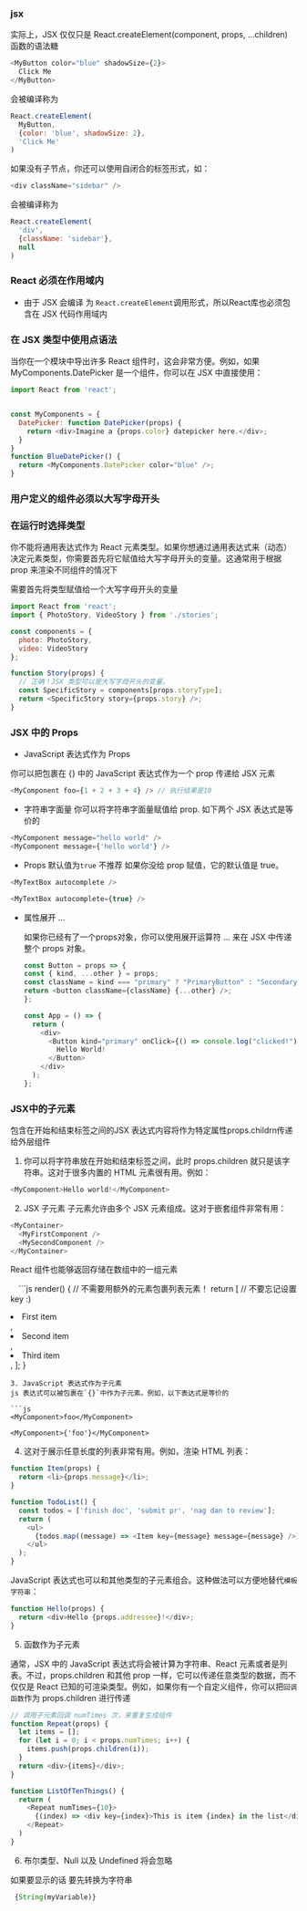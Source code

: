 ### jsx
实际上，JSX 仅仅只是 React.createElement(component, props, ...children) 函数的语法糖

```js
<MyButton color="blue" shadowSize={2}>
  Click Me
</MyButton>
```
会被编译称为

```js
React.createElement(
  MyButton,
  {color: 'blue', shadowSize: 2},
  'Click Me'
)

```

如果没有子节点，你还可以使用自闭合的标签形式，如：

```js
<div className="sidebar" />

```
会被编译称为

```js
React.createElement(
  'div',
  {className: 'sidebar'},
  null
)
```


### React  必须在作用域内
*  由于 JSX 会编译 为 `React.createElement`调用形式，所以React库也必须包含在 JSX 代码作用域内

### 在 JSX 类型中使用点语法

当你在一个模块中导出许多 React 组件时，这会非常方便。例如，如果 MyComponents.DatePicker 是一个组件，你可以在 JSX 中直接使用：

```js
import React from 'react';


const MyComponents = {
  DatePicker: function DatePicker(props) {
    return <div>Imagine a {props.color} datepicker here.</div>;
  }
}
function BlueDatePicker() {
  return <MyComponents.DatePicker color="blue" />;
}
```

###  用户定义的组件必须以大写字母开头

### 在运行时选择类型 
  你不能将通用表达式作为 React 元素类型。如果你想通过通用表达式来（动态）决定元素类型，你需要首先将它赋值给大写字母开头的变量。这通常用于根据 prop 来渲染不同组件的情况下
  
  需要首先将类型赋值给一个大写字母开头的变量

  ```js
  import React from 'react';
  import { PhotoStory, VideoStory } from './stories';

  const components = {
    photo: PhotoStory,
    video: VideoStory
  };

  function Story(props) {
    // 正确！JSX 类型可以是大写字母开头的变量。
    const SpecificStory = components[props.storyType];
    return <SpecificStory story={props.story} />;
  }
  ```

### JSX 中的 Props

* JavaScript 表达式作为 Props

 你可以把包裹在 {} 中的 JavaScript 表达式作为一个 prop 传递给 JSX 元素

  ```js
  <MyComponent foo={1 + 2 + 3 + 4} /> // 执行结果是10
  ```

* 字符串字面量
 你可以将字符串字面量赋值给 prop. 如下两个 JSX 表达式是等价的

```js
<MyComponent message="hello world" />
<MyComponent message={'hello world'} />
```


* Props 默认值为`true` 不推荐
如果你没给 prop 赋值，它的默认值是 true。

```js
<MyTextBox autocomplete />

<MyTextBox autocomplete={true} />
```
* 属性展开 ...

  如果你已经有了一个props对象，你可以使用展开运算符 ... 来在 JSX 中传递整个 props 对象。
  
  ```js
  const Button = props => {
  const { kind, ...other } = props;
  const className = kind === "primary" ? "PrimaryButton" : "SecondaryButton";
  return <button className={className} {...other} />;
  };

  const App = () => {
    return (
      <div>
        <Button kind="primary" onClick={() => console.log("clicked!")}>
          Hello World!
        </Button>
      </div>
    );
  };
  ```

### JSX中的子元素

包含在开始和结束标签之间的JSX 表达式内容将作为特定属性props.childrn传递给外层组件
1. 你可以将字符串放在开始和结束标签之间，此时 props.children 就只是该字符串。这对于很多内置的 HTML 元素很有用。例如：

 ```js
 <MyComponent>Hello world!</MyComponent>
 ```
2. JSX 子元素
子元素允许由多个 JSX 元素组成。这对于嵌套组件非常有用：

```js
<MyContainer>
  <MyFirstComponent />
  <MySecondComponent />
</MyContainer>

```
React 组件也能够返回存储在数组中的一组元素

　```js
  render() {
    // 不需要用额外的元素包裹列表元素！
    return [
      // 不要忘记设置 key :)
      <li key="A">First item</li>,
      <li key="B">Second item</li>,
      <li key="C">Third item</li>,
    ];
  }
  ```
3. JavaScript 表达式作为子元素
js 表达式可以被包裹在`{}`中作为子元素。例如，以下表达式是等价的

```js
<MyComponent>foo</MyComponent>

<MyComponent>{'foo'}</MyComponent>
```

4. 这对于展示任意长度的列表非常有用。例如，渲染 HTML 列表：

```js
function Item(props) {
  return <li>{props.message}</li>;
}

function TodoList() {
  const todos = ['finish doc', 'submit pr', 'nag dan to review'];
  return (
    <ul>
      {todos.map((message) => <Item key={message} message={message} />)}
    </ul>
  );
}
```

JavaScript 表达式也可以和其他类型的子元素组合。这种做法可以方便地替代`模板字符串`：

```js
function Hello(props) {
  return <div>Hello {props.addressee}!</div>;
}
```
5. 函数作为子元素

通常，JSX 中的 JavaScript 表达式将会被计算为字符串、React 元素或者是列表。不过，props.children 和其他 prop 一样，它可以传递任意类型的数据，而不仅仅是 React 已知的可渲染类型。例如，如果你有一个自定义组件，你可以把`回调函数`作为 props.children 进行传递

```js
// 调用子元素回调 numTimes 次，来重复生成组件
function Repeat(props) {
  let items = [];
  for (let i = 0; i < props.numTimes; i++) {
    items.push(props.children(i));
  }
  return <div>{items}</div>;
}

function ListOfTenThings() {
  return (
    <Repeat numTimes={10}>
      {(index) => <div key={index}>This is item {index} in the list</div>}
    </Repeat>
  )
}
```

6. 布尔类型、Null 以及 Undefined 将会忽略 

如果要显示的话 要先转换为字符串 

```js
 {String(myVariable)}
```

